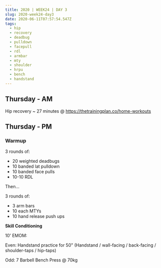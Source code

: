 ```yaml
---
title: 2020 | WEEK24 | DAY 3
slug: 2020-week24-day3
date: 2020-06-11T07:57:54.547Z
tags:
  - hip
  - recovery
  - deadbug
  - pulldown
  - facepull
  - rdl
  - armbar
  - mty
  - shoulder
  - hrpu
  - bench
  - handstand
---
```

## Thursday - AM

Hip recovery ~ 27 minutes @ <https://thetrainingplan.co/home-workouts>

## Thursday - PM

### Warmup

3 rounds of:

* 20 weighted deadbugs
* 10 banded lat pulldown
* 10 banded face pulls
* 10-10 RDL

Then...

3 rounds of:

* 3 arm bars
* 10 each MTYs
* 10 hand release push ups

**Skill Conditioning**

10' EMOM:

Even: Handstand practice for 50" (Handstand / wall-facing / back-facing / shoulder-taps / hip-taps)

Odd: 7 Barbell Bench Press @ 70kg
